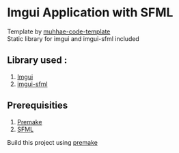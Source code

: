 # Imgui Application with SFML
Template by [muhhae-code-template](https://github.com/muhhae/muhhae-code-template)
<br>Static library for imgui and imgui-sfml included

Library used : 
-
1. [Imgui](https://github.com/ocornut/imgui) <br>
2. [imgui-sfml](https://github.com/SFML/imgui-sfml)



Prerequisities 
- 
1. [Premake](https://premake.github.io/)
2. [SFML](https://github.com/SFML/SFML)

Build this project using [premake](https://premake.github.io/)